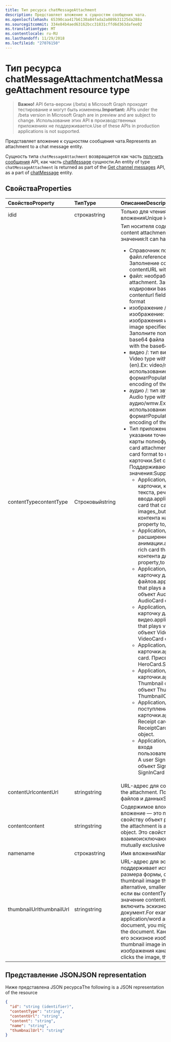 ```yaml
---
title: Тип ресурса chatMessageAttachment
description: Представляет вложение к сущностям сообщения чата.
ms.openlocfilehash: 65390caa417b6130a84fada2a089b31125da288a
ms.sourcegitcommit: 334e84b4aed63162bcc31831cffd6d363dafee02
ms.translationtype: MT
ms.contentlocale: ru-RU
ms.lasthandoff: 11/29/2018
ms.locfileid: "27076150"
---
```

# <a name="chatmessageattachment-resource-type"></a><span data-ttu-id="f5a96-103">Тип ресурса chatMessageAttachment</span><span class="sxs-lookup"><span data-stu-id="f5a96-103">chatMessageAttachment resource type</span></span>

> <span data-ttu-id="f5a96-104">**Важно!** API бета-версии (/beta) в Microsoft Graph проходят тестирование и могут быть изменены.</span><span class="sxs-lookup"><span data-stu-id="f5a96-104">**Important:** APIs under the /beta version in Microsoft Graph are in preview and are subject to change.</span></span> <span data-ttu-id="f5a96-105">Использование этих API в производственных приложениях не поддерживается.</span><span class="sxs-lookup"><span data-stu-id="f5a96-105">Use of these APIs in production applications is not supported.</span></span>

<span data-ttu-id="f5a96-106">Представляет вложение к сущностям сообщения чата.</span><span class="sxs-lookup"><span data-stu-id="f5a96-106">Represents an attachment to a chat message entity.</span></span>

<span data-ttu-id="f5a96-107">Сущность типа `chatMessageAttachment` возвращается как часть [получить сообщения](../api/channel-list-messages.md) API, как часть [chatMessage](chatmessage.md) сущности.</span><span class="sxs-lookup"><span data-stu-id="f5a96-107">An entity of type `chatMessageAttachment` is returned as part of the [Get channel messages](../api/channel-list-messages.md) API, as a part of [chatMessage](chatmessage.md) entity.</span></span>

## <a name="properties"></a><span data-ttu-id="f5a96-108">Свойства</span><span class="sxs-lookup"><span data-stu-id="f5a96-108">Properties</span></span>
| <span data-ttu-id="f5a96-109">Свойство</span><span class="sxs-lookup"><span data-stu-id="f5a96-109">Property</span></span>     | <span data-ttu-id="f5a96-110">Тип</span><span class="sxs-lookup"><span data-stu-id="f5a96-110">Type</span></span>   |<span data-ttu-id="f5a96-111">Описание</span><span class="sxs-lookup"><span data-stu-id="f5a96-111">Description</span></span>|
|:---------------|:--------|:----------|
|<span data-ttu-id="f5a96-112">id</span><span class="sxs-lookup"><span data-stu-id="f5a96-112">id</span></span>|<span data-ttu-id="f5a96-113">строка</span><span class="sxs-lookup"><span data-stu-id="f5a96-113">string</span></span>| <span data-ttu-id="f5a96-114">Только для чтения.</span><span class="sxs-lookup"><span data-stu-id="f5a96-114">Read-only.</span></span> <span data-ttu-id="f5a96-115">Уникальный идентификатор вложения</span><span class="sxs-lookup"><span data-stu-id="f5a96-115">Unique id of the attachment</span></span>|
|<span data-ttu-id="f5a96-116">contentType</span><span class="sxs-lookup"><span data-stu-id="f5a96-116">contentType</span></span>| <span data-ttu-id="f5a96-117">Строковый</span><span class="sxs-lookup"><span data-stu-id="f5a96-117">string</span></span> | <span data-ttu-id="f5a96-118">Тип носителя содержимого вложения.</span><span class="sxs-lookup"><span data-stu-id="f5a96-118">The media type of the content attachment.</span></span> <span data-ttu-id="f5a96-119">Он может принимать следующие значения:</span><span class="sxs-lookup"><span data-stu-id="f5a96-119">It can have the following values:</span></span> <br><ul><li><span data-ttu-id="f5a96-120">Справочник по: вложение представляет ссылку на другой файл.</span><span class="sxs-lookup"><span data-stu-id="f5a96-120">reference: Attachment is a link to another file.</span></span> <span data-ttu-id="f5a96-121">Заполнение contentURL со ссылкой на объект</span><span class="sxs-lookup"><span data-stu-id="f5a96-121">Populate the contentURL with the link to the object</span></span><br></li><li><span data-ttu-id="f5a96-122">файл: необработанные файла вложения.</span><span class="sxs-lookup"><span data-stu-id="f5a96-122">file: Raw file attachment.</span></span> <span data-ttu-id="f5a96-123">Заполните поля contenturl с использованием кодировки base64 файла данных: формат</span><span class="sxs-lookup"><span data-stu-id="f5a96-123">Populate the contenturl field with the base64 encoding of the file in data: format</span></span><br></li><li><span data-ttu-id="f5a96-124">изображение /: тип "изображение" с типом указываемое изображение: изображение/png, изображение/jpeg, изображения и gif.</span><span class="sxs-lookup"><span data-stu-id="f5a96-124">image/: Image type with the type of the image specified ex: image/png, image/jpeg, image/gif.</span></span> <span data-ttu-id="f5a96-125">Заполните поля contentUrl с использованием кодировки base64 файла данных: формат</span><span class="sxs-lookup"><span data-stu-id="f5a96-125">Populate the contentUrl field with the base64 encoding of the file in data: format</span></span><br></li><li><span data-ttu-id="f5a96-126">видео /: тип видео с помощью указанного формата.</span><span class="sxs-lookup"><span data-stu-id="f5a96-126">video/: Video type with the format specified.</span></span> <span data-ttu-id="f5a96-127">Пример: видео/MP4 (en).</span><span class="sxs-lookup"><span data-stu-id="f5a96-127">Ex: video/mp4.</span></span> <span data-ttu-id="f5a96-128">Заполните поля contentUrl с использованием кодировки base64 файла данных: формат</span><span class="sxs-lookup"><span data-stu-id="f5a96-128">Populate the contentUrl field with the base64 encoding of the file in data: format</span></span><br></li><li><span data-ttu-id="f5a96-129">аудио /: тип звука с помощью указанного формата.</span><span class="sxs-lookup"><span data-stu-id="f5a96-129">audio/: Audio type with the format specified.</span></span> <span data-ttu-id="f5a96-130">Пример: аудио/wmw.</span><span class="sxs-lookup"><span data-stu-id="f5a96-130">Ex: audio/wmw.</span></span> <span data-ttu-id="f5a96-131">Заполните поля contentUrl с использованием кодировки base64 файла данных: формат</span><span class="sxs-lookup"><span data-stu-id="f5a96-131">Populate the contentUrl field with the base64 encoding of the file in data: format</span></span><br></li><li><span data-ttu-id="f5a96-132">Тип приложения/карты: тип вложения с типом карточки указании точное карточки формат для использования карты полнофункциональные.</span><span class="sxs-lookup"><span data-stu-id="f5a96-132">application/card type: Rich card attachment type with the card type specifying the exact card format to use.</span></span> <span data-ttu-id="f5a96-133">Задайте содержимого в формате json карточки.</span><span class="sxs-lookup"><span data-stu-id="f5a96-133">Set content with the json format of the card.</span></span> <span data-ttu-id="f5a96-134">Поддерживаются для типа карты следующие значения:</span><span class="sxs-lookup"><span data-stu-id="f5a96-134">Supported values for card type include:</span></span><br><ul><li><span data-ttu-id="f5a96-135">Application/vnd.Microsoft.Card.Adaptive: расширенный карточки, которое может содержать любое сочетание текста, речи, изображений,, кнопки и поля ввода.</span><span class="sxs-lookup"><span data-stu-id="f5a96-135">application/vnd.microsoft.card.adaptive: A rich card that can contain any combination of text, speech, images,,buttons, and input fields.</span></span> <span data-ttu-id="f5a96-136">Присвойте свойству контента на объект AdaptiveCard.</span><span class="sxs-lookup"><span data-stu-id="f5a96-136">Set the content property to,an AdaptiveCard object.</span></span></li><li><span data-ttu-id="f5a96-137">Application/vnd.Microsoft.Card.Animation: расширенный карточку для воспроизведения анимации.</span><span class="sxs-lookup"><span data-stu-id="f5a96-137">application/vnd.microsoft.card.animation: A rich card that plays animation.</span></span> <span data-ttu-id="f5a96-138">Присвойте свойству контента для AnimationCardobject.</span><span class="sxs-lookup"><span data-stu-id="f5a96-138">Set the content property,to an AnimationCardobject.</span></span></li><li><span data-ttu-id="f5a96-139">Application/vnd.Microsoft.Card.Audio: расширенный карточку для воспроизведения звуковых файлов.</span><span class="sxs-lookup"><span data-stu-id="f5a96-139">application/vnd.microsoft.card.audio: A rich card that plays audio files.</span></span> <span data-ttu-id="f5a96-140">Присвойте свойству контента на объект AudioCard.</span><span class="sxs-lookup"><span data-stu-id="f5a96-140">Set the content property,to an AudioCard object.</span></span></li><li><span data-ttu-id="f5a96-141">Application/vnd.Microsoft.Card.Video: расширенный карточку для воспроизведения видео.</span><span class="sxs-lookup"><span data-stu-id="f5a96-141">application/vnd.microsoft.card.video: A rich card that plays videos.</span></span> <span data-ttu-id="f5a96-142">Присвойте свойству контента в объект VideoCard.</span><span class="sxs-lookup"><span data-stu-id="f5a96-142">Set the content property,to a VideoCard object.</span></span></li><li><span data-ttu-id="f5a96-143">Application/vnd.Microsoft.Card.Hero: герой карточки.</span><span class="sxs-lookup"><span data-stu-id="f5a96-143">application/vnd.microsoft.card.hero: A Hero card.</span></span> <span data-ttu-id="f5a96-144">Присвойте свойству контента в объект HeroCard.</span><span class="sxs-lookup"><span data-stu-id="f5a96-144">Set the content property to a HeroCard object.</span></span></li><li><span data-ttu-id="f5a96-145">Application/vnd.Microsoft.Card.Thumbnail: эскиз карточки.</span><span class="sxs-lookup"><span data-stu-id="f5a96-145">application/vnd.microsoft.card.thumbnail: A Thumbnail card.</span></span> <span data-ttu-id="f5a96-146">Присвойте свойству контента в объект ThumbnailCard.</span><span class="sxs-lookup"><span data-stu-id="f5a96-146">Set the content property to a ThumbnailCard object.</span></span></li><li><span data-ttu-id="f5a96-147">Application/vnd.Microsoft.com.Card.Receipt: поступления карточки.</span><span class="sxs-lookup"><span data-stu-id="f5a96-147">application/vnd.microsoft.com.card.receipt: A Receipt card.</span></span> <span data-ttu-id="f5a96-148">Присвойте свойству контента в объект ReceiptCard.</span><span class="sxs-lookup"><span data-stu-id="f5a96-148">Set the content property to a ReceiptCard object.</span></span></li><li><span data-ttu-id="f5a96-149">Application/vnd.Microsoft.com.Card.signin: карточки входа пользователя.</span><span class="sxs-lookup"><span data-stu-id="f5a96-149">application/vnd.microsoft.com.card.signin: A user Sign In card.</span></span> <span data-ttu-id="f5a96-150">Присвойте свойству контента в объект SignInCard.</span><span class="sxs-lookup"><span data-stu-id="f5a96-150">Set the content property to a SignInCard object.</span></span></ul></ul>|
|<span data-ttu-id="f5a96-151">contentUrl</span><span class="sxs-lookup"><span data-stu-id="f5a96-151">contentUrl</span></span>|<span data-ttu-id="f5a96-152">string</span><span class="sxs-lookup"><span data-stu-id="f5a96-152">string</span></span>|<span data-ttu-id="f5a96-153">URL-адрес для содержимого вложения.</span><span class="sxs-lookup"><span data-stu-id="f5a96-153">URL for the content of the attachment.</span></span> <span data-ttu-id="f5a96-154">Поддерживаемые протоколы: http, https, файлов и данных</span><span class="sxs-lookup"><span data-stu-id="f5a96-154">Supported protocols: http, https, file and data</span></span>|
|<span data-ttu-id="f5a96-155">content</span><span class="sxs-lookup"><span data-stu-id="f5a96-155">content</span></span>|<span data-ttu-id="f5a96-156">string</span><span class="sxs-lookup"><span data-stu-id="f5a96-156">string</span></span>|<span data-ttu-id="f5a96-157">Содержимое вложения.</span><span class="sxs-lookup"><span data-stu-id="f5a96-157">The content of the attachment.</span></span> <span data-ttu-id="f5a96-158">Если вложение — это полнофункциональный карточки, присвойте свойству объект расширенными возможностями карточки.</span><span class="sxs-lookup"><span data-stu-id="f5a96-158">If the attachment is a rich card, set the property to the rich card object.</span></span> <span data-ttu-id="f5a96-159">Это свойство и contentUrl являются взаимоисключающими</span><span class="sxs-lookup"><span data-stu-id="f5a96-159">This property and contentUrl are mutually exclusive</span></span>|
|<span data-ttu-id="f5a96-160">name</span><span class="sxs-lookup"><span data-stu-id="f5a96-160">name</span></span>|<span data-ttu-id="f5a96-161">строка</span><span class="sxs-lookup"><span data-stu-id="f5a96-161">string</span></span>|<span data-ttu-id="f5a96-162">Имя вложения</span><span class="sxs-lookup"><span data-stu-id="f5a96-162">Name of the attachment</span></span>|
|<span data-ttu-id="f5a96-163">thumbnailUrl</span><span class="sxs-lookup"><span data-stu-id="f5a96-163">thumbnailUrl</span></span>| <span data-ttu-id="f5a96-164">string</span><span class="sxs-lookup"><span data-stu-id="f5a96-164">string</span></span> |<span data-ttu-id="f5a96-165">URL-адрес для эскиза, канал можно использовать, если он поддерживает использование альтернативных меньшего размера формы, содержимого или contentUrl.</span><span class="sxs-lookup"><span data-stu-id="f5a96-165">URL to a a thumbnail image that the channel can use if it supports using an alternative, smaller form of content or contentUrl.</span></span> <span data-ttu-id="f5a96-166">Например если вы contentType для приложения и word, поэтому значение contentUrl расположение документа Word, можно включить эскизное изображение, представляющий документ.</span><span class="sxs-lookup"><span data-stu-id="f5a96-166">For example, if you set contentType to application/word and set contentUrl to the location of the Word document, you might include a thumbnail image that represents the document.</span></span> <span data-ttu-id="f5a96-167">Канал может отображать вместо документа его эскизное изображение.</span><span class="sxs-lookup"><span data-stu-id="f5a96-167">The channel could display the thumbnail image instead of the document.</span></span> <span data-ttu-id="f5a96-168">При нажатии кнопки изображения канала будет откройте документ.</span><span class="sxs-lookup"><span data-stu-id="f5a96-168">When the user clicks the image, the channel would open the document.</span></span>|

## <a name="json-representation"></a><span data-ttu-id="f5a96-169">Представление JSON</span><span class="sxs-lookup"><span data-stu-id="f5a96-169">JSON representation</span></span>
 <span data-ttu-id="f5a96-170">Ниже представлена JSON ресурса</span><span class="sxs-lookup"><span data-stu-id="f5a96-170">The following is a JSON representation of the resource</span></span>

<!-- {
  "blockType": "resource",
  "optionalProperties": [
    "thumbnailUrl",
    "content",
    "contentUrl"
  ],
  "keyProperty": "id",
  "@odata.type": "microsoft.graph.chatMessageAttachment"
}-->

```json
{
  "id": "string (identifier)",
  "contentType": "string",
  "contentUrl": "string",
  "content": "string",
  "name": "string",
  "thumbnailUrl": "string"
}

```

<!-- uuid: 8fcb5dbc-d5aa-4681-8e31-b001d5168d79
2015-10-25 14:57:30 UTC -->
<!-- {
  "type": "#page.annotation",
  "description": "chat attachment resource",
  "keywords": "",
  "section": "documentation",
  "tocPath": ""
}-->
